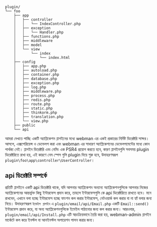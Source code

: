 ```
plugin/
└── foo
    ├── app
    │   ├── controller
    │   │   └── IndexController.php
    │   ├── exception
    │   │   └── Handler.php
    │   ├── functions.php
    │   ├── middleware
    │   ├── model
    │   └── view
    │       └── index
    │           └── index.html
    ├── config
    │   ├── app.php
    │   ├── autoload.php
    │   ├── container.php
    │   ├── database.php
    │   ├── exception.php
    │   ├── log.php
    │   ├── middleware.php
    │   ├── process.php
    │   ├── redis.php
    │   ├── route.php
    │   ├── static.php
    │   ├── thinkorm.php
    │   ├── translation.php
    │   └── view.php
    ├── public
    └── api
```

আমরা দেখতে পাচ্ছি একটি অ্যাপ্লিকেশন প্লাগইনের মধ্যে webman এর একই প্রকারের নির্দিষ্ট ডিরেক্টরি সাক্ষর। আসলে, এক্সপেরিয়েন্স ও ডেভেলপ করা এবং webman এর সাধারণ অ্যাপ্লিকেশনের ডেভেলপমেন্টের মধ্যে কোন পার্থক্য নেই।
প্লাগইন ডিরেক্টরি এবং নেমিং এক PSR4 প্রয়োগ করতে হবে, কারণ প্লাগইনগুলি সবসময় plugin ডিরেক্টরিতে রাখা হয়, এই কারণে নেম স্পেস গুলি plugin দিয়ে শুরু হবে, উদাহরণস্বরূপ `plugin\foo\app\controller\UserController`।

## api ডিরেক্টরি সম্পর্কে
প্রতিটি প্লাগইনে একটি api ডিরেক্টরি থাকে, যদি আপনার অ্যাপ্লিকেশন অন্যান্য অ্যাপ্লিকেশনগুলিকে আপনার নিজের অ্যাপ্লিকেশনের আন্তর্ভুক্ত কিছু ইন্টারফেস প্রদান করে, তাহলে ইন্টারফেসগুলি কে api ডিরেক্টরিতে রাখতে হবে।
মনে রাখবেন, এখানে বলা হচ্ছে ইন্টারফেস হচ্ছে ফাংশন কল করার ইন্টারফেস, নেটওয়ার্ক কল করার বা না হ্যাঁ বলার জন্য নিয়ে।
উদাহরণস্বরূপ `ইমেইল প্লাগইন` এ `plugin/email/api/Email.php` একটি `Email::send()` ইন্টারফেস প্রদান করে, যা অন্য অ্যাপ্লিকেশনগুলিকে ইমেইল পাঠানোর জন্য কল করার জন্য।
আরওবার, `plugin/email/api/Install.php` এটি স্বয়ংক্রিয়ভাবে তৈরি করা হয়, webman-admin প্লাগইন মার্কেটে কল করে ইনস্টল বা আনইনস্টল অপারেশন পালন করার জন্য।
```
